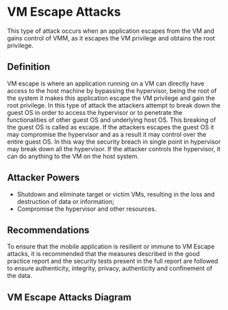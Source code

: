 # VM Escape Attacks

This type of attack occurs when an application escapes from the VM and gains control of VMM, as it escapes the VM privilege and obtains the root privilege.

## Definition

VM escape is where an application running on a VM can directly have access to the host machine by bypassing the hypervisor, being the root of the system it makes this application escape the VM privilege and gain the root privilege. In this type of attack the attackers attempt to break down the guest OS in order to access the hypervisor or to penetrate the functionalities of other guest OS and underlying host OS. This breaking of the guest OS is called as escape. If the attackers escapes the guest OS it may compromise the hypervisor and as a result it may control over the entire guest OS. In this way the security breach in single point in hypervisor may break down all the hypervisor. If the attacker controls the hypervisor, it can do anything to the VM on the host system.
  
## Attacker Powers

 * Shutdown and eliminate target or victim VMs, resulting in the loss and destruction of data or information;
 * Compromise the hypervisor and other resources.

## Recommendations

To ensure that the mobile application is resilient or immune to VM Escape attacks, it is recommended that the measures described in the good practice report and the security tests present in the full report are followed to ensure authenticity, integrity, privacy, authenticity and confinement of the data.


## VM Escape Attacks Diagram


